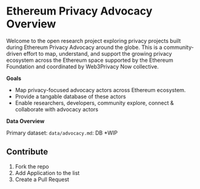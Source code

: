 # Ethereum Privacy Advocacy Overview

Welcome to the open research project exploring privacy projects built during Ethereum Privacy Advocacy around the globe.
This is a community-driven effort to map, understand, and support the growing privacy ecosystem across the Ethereum space supported by the Ethereum Foundation and coordinated by Web3Privacy Now collective.

**Goals**

- Map privacy-focused advocacy actors across Ethereum ecosystem.
- Provide a tangable database of these actors
- Enable researchers, developers, community explore, connect & collaborate with advocacy actors

**Data Overview**

Primary dataset: `data/advocacy.md`: DB *WIP

## Contribute

1. Fork the repo
2. Add Application to the list
3. Create a Pull Request
